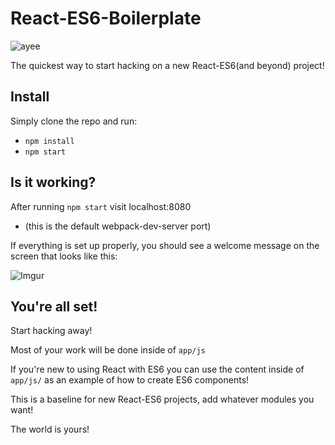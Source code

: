 # React-ES6-Boilerplate

![ayee](https://carlosazaustre.es/blog/content/images/2015/06/react-es6.jpg)

The quickest way to start hacking on a new React-ES6(and beyond) project!

## Install
Simply clone the repo and run:
- `npm install`
- `npm start`

## Is it working?
After running `npm start` visit localhost:8080
- (this is the default webpack-dev-server port)

If everything is set up properly, you should see a welcome message on the screen that looks like this:

![Imgur](http://i.imgur.com/nI5YsBK.png)

## You're all set!
Start hacking away!

Most of your work will be done inside of `app/js`

If you're new to using React with ES6 you can use the content inside of `app/js/` as an example of how to create ES6 components!

This is a baseline for new React-ES6 projects, add whatever modules you want!

The world is yours!
